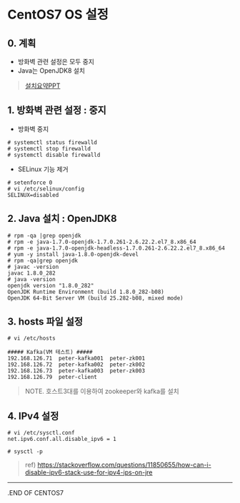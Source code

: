 # CentOS7 OS 설정

## 0. 계획
* 방화벽 관련 설정은 모두 중지
* Java는 OpenJDK8 설치
> [설치요약PPT](<docs/01. 설치/설치편 01-CentOS 7 설치.pptx>)

## 1. 방화벽 관련 설정 : 중지
* 방화벽 중지
```
# systemctl status firewalld
# systemctl stop firewalld
# systemctl disable firewalld
```

* SELinux 기능 제거
```
# setenforce 0
# vi /etc/selinux/config
SELINUX=disabled
```

## 2. Java 설치 : OpenJDK8
```
# rpm -qa |grep openjdk
# rpm -e java-1.7.0-openjdk-1.7.0.261-2.6.22.2.el7_8.x86_64
# rpm -e java-1.7.0-openjdk-headless-1.7.0.261-2.6.22.2.el7_8.x86_64
# yum -y install java-1.8.0-openjdk-devel
# rpm -qa|grep openjdk
# javac -version
javac 1.8.0_282
# java -version
openjdk version "1.8.0_282"
OpenJDK Runtime Environment (build 1.8.0_282-b08)
OpenJDK 64-Bit Server VM (build 25.282-b08, mixed mode)
```

## 3. hosts 파일 설정
```
# vi /etc/hosts

##### Kafka(VM 테스트) #####
192.168.126.71	peter-kafka001	peter-zk001
192.168.126.72	peter-kafka002	peter-zk002
192.168.126.73	peter-kafka003	peter-zk003
192.168.126.79	peter-client
```
> NOTE. 호스트3대를 이용하여 zookeeper와 kafka를 설치

## 4. IPv4 설정
```
# vi /etc/sysctl.conf
net.ipv6.conf.all.disable_ipv6 = 1

# sysctl -p
```
> ref) https://stackoverflow.com/questions/11850655/how-can-i-disable-ipv6-stack-use-for-ipv4-ips-on-jre

___
.END OF CENTOS7